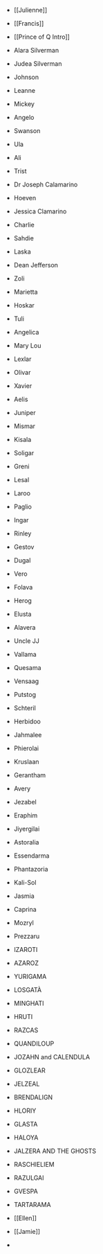 - [[Julienne]]
- [[Francis]]
- [[Prince of Q Intro]]
- Alara Silverman
- Judea Silverman
- Johnson
- Leanne
- Mickey
- Angelo
- Swanson
- Ula
- Ali
- Trist
- Dr Joseph Calamarino
- Hoeven
- Jessica Clamarino
- Charlie
- Sahdie
- Laska
- Dean Jefferson
- Zoli
- Marietta
- Hoskar
- Tuli
- Angelica
- Mary Lou
- Lexlar
- Olivar
- Xavier
- Aelis
- Juniper
- Mismar
- Kisala
- Soligar
- Greni
- Lesal
- Laroo
- Paglio
- Ingar
- Rinley
- Gestov
- Dugal
- Vero
- Folava
- Herog
- Elusta
- Alavera
- Uncle JJ
- Vallama
- Quesama
- Vensaag
- Putstog
- Schteril
- Herbidoo
- Jahmalee
- Phierolai
- Kruslaan
- Gerantham
- Avery
- Jezabel
- Eraphim
- Jiyergilai
- Astoralia
- Essendarma
- Phantazoria
- Kali-Sol
- Jasmia
- Caprina
- Mozryl
- Prezzaru
- IZAROTI
- AZAROZ
- YURIGAMA
- LOSGATÀ
- MINGHATI
- HRUTI
- RAZCAS
- QUANDILOUP
- JOZAHN and CALENDULA
- GLOZLEAR
- JELZEAL
- BRENDALIGN
- HLORIY
- GLASTA
- HALOYA
- JALZERA AND THE GHOSTS
- RASCHIELIEM
- RAZULGAI
- GVESPA
- TARTARAMA

- [[Ellen]]
- [[Jamie]]
- 